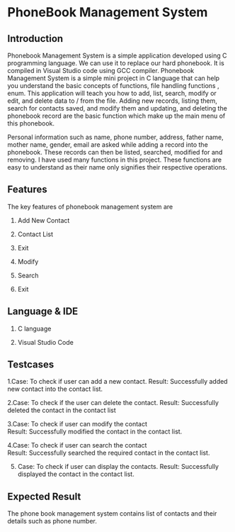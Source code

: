 # PhoneBook Management System

## Introduction

Phonebook Management System is a simple application developed using C programming language. We can use it to replace our hard phonebook. It is compiled in Visual Studio code using GCC compiler. Phonebook Management System is a simple mini project in C language that can help you understand the basic concepts of functions, file handling functions , enum. This application will teach you how to add, list, search, modify or edit, and delete data to / from the file. Adding new records, listing them, search for contacts saved, and modify them and updating, and deleting the phonebook record are the basic function which make up the main menu of this phonebook.

Personal information such as name, phone number, address, father name, mother name, gender, email are asked while adding a record into the phonebook. These records can then be listed, searched, modified for and removing. I have used many functions in this project. These functions are easy to understand as their name only signifies their respective operations.

## Features

The key features of phonebook management system are

1. Add New Contact

2. Contact List

3. Exit

4. Modify

5. Search

6. Exit

## Language & IDE

1. C language

2. Visual Studio Code

## Testcases

1.Case: To check if user can add a new contact.
 Result: Successfully added new contact into the contact list.
 
2.Case: To check if the user can delete the contact.
Result: Successfully deleted  the contact in the contact list

3.Case: To check if user can modify  the contact	
Result: Successfully modified the contact in the contact list.

 4.Case: To check if user can search the contact	
 Result: Successfully searched the required contact in the contact list.
 
 5. Case: To check if user can display the contacts.
  Result: Successfully displayed the contact in the contact list.

## Expected Result

  The phone book management system contains list of contacts and their details such as phone number.




